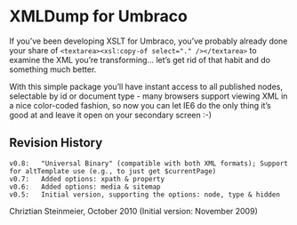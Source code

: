 XMLDump for Umbraco
===================

If you’ve been developing XSLT for Umbraco, you’ve probably already done your share
of `<textarea><xsl:copy-of select="." /></textarea>` to examine the XML you’re transforming...
let’s get rid of that habit and do something much better.

With this simple package you’ll have instant access to all
published nodes, selectable by id or document type - many browsers support viewing XML
in a nice color-coded fashion, so now you can let IE6 do the only thing it’s good at and
leave it open on your secondary screen :-)

Revision History
----------------
	v0.8:	"Universal Binary" (compatible with both XML formats); Support for altTemplate use (e.g., to just get $currentPage)
	v0.7:	Added options: xpath & property
	v0.6:	Added options: media & sitemap
	v0.5:	Initial version, supporting the options: node, type & hidden


Chriztian Steinmeier, October 2010
(Initial version: November 2009)